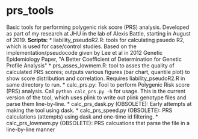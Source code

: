 # prs_tools
Basic tools for performing polygenic risk score (PRS) analysis.
Developed as part of my research at JHU in the lab of Alexis Battle, starting in August of 2019.
**Scripts:**
    * liability_pseudoR2.R: tools for calculating psuedo R2, which is used for case/control studies. Based on the implementation/pseudocode given by Lee et al in 2012 Genetic Epidemiology Paper, "A Better Coefficient of Determination for Genetic Profile Analysis"
    * prs_asses_lowmem.R: tool to asses the quality of calculated PRS scores; outputs various figures (bar chart, quantile plot) to show score distribution and correlation. Requires liability_pseudoR2.R in same directory to run.
    * calc_prs.py: Tool to perform Polygenic Risk score (PRS) analysis. Call `python calc_prs.py -h` for usage. This is the current version of the tool, which uses plink to write out plink genotype files and parse them line-by-line.
    * calc_prs_dask.py (OBSOLETE): Early attempts at making the tool using dask. 
    * calc_prs_speed.py (OBSOLETE): PRS calculations (attempts) using dask and one-time id filtering.
    * calc_prs_lowmem.py (OBSOLETE): PRS calcuations that parse the file in a line-by-line manner
